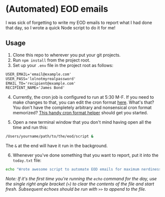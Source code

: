 # (Automated) EOD emails

I was sick of forgetting to write my EOD emails to report what I had done that day, so I wrote a quick Node script to do it for me!

## Usage

1. Clone this repo to wherever you put your git projects.
2. Run `npm install` from the project root.
3. Set up your `.env` file in the project root as follows:

  ```md
  USER_EMAIL='email@example.com'
  USER_PASS='lolnotmyrealpassword'
  EMAIL_TO='recipient@example.com'
  RECIPIENT_NAME='James Bond'
  ```

4. Currently, the cron job is configured to run at 5:30 M-F. If you need to make changes to that, you can edit the cron format [here](https://github.com/WINTR/eod_emails/blob/master/eod#L52). What's that? You don't have the completely arbitrary and nonsensical cron format memorized? [This handy cron format helper](http://abunchofutils.com/u/computing/cron-format-helper/) should get you started.

5. Open a new terminal window that you don't mind having open all the time and run this:

  ```sh
  /Users/yourname/path/to/the/eod/script &
  ```

  The `&` at the end will have it run in the background.

6. Whenever you've done something that you want to report, put it into the `today.txt` file:

  ```sh
  echo "Wrote awesome script to automate EOD emails for maximum nerdiness" >> /path/to/eod/dir/today.txt
  ```

  _Note: If it's the first time you're running the `echo` command for the day, use the single right angle bracket (`>`) to clear the contents of the file and start fresh. Subsequent echoes should be run with `>>` to append to the file._

